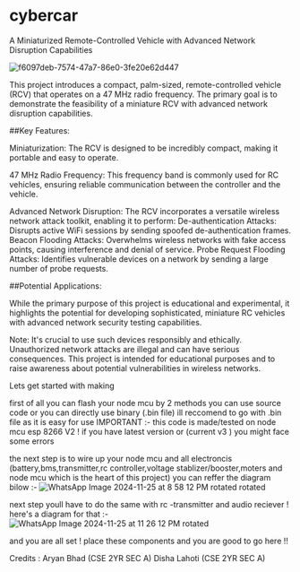 # cybercar
A Miniaturized Remote-Controlled Vehicle with Advanced Network Disruption Capabilities

![f6097deb-7574-47a7-86e0-3fe20e62d447](https://github.com/user-attachments/assets/e27b418e-7172-408d-a840-6c0d0660f3fe)


This project introduces a compact, palm-sized, remote-controlled vehicle (RCV) that operates on a 47 MHz radio frequency. The primary goal is to demonstrate the feasibility of a miniature RCV with advanced network disruption capabilities.

##Key Features:

  Miniaturization: The RCV is designed to be incredibly compact, making it portable and easy to operate.
  
  47 MHz Radio Frequency: This frequency band is commonly used for RC vehicles, ensuring reliable communication between the controller and the vehicle.
  
  Advanced Network Disruption: The RCV incorporates a versatile wireless network attack toolkit, enabling it to perform:
      De-authentication Attacks: Disrupts active WiFi sessions by sending spoofed de-authentication frames.
      Beacon Flooding Attacks: Overwhelms wireless networks with fake access points, causing interference and denial of service.
      Probe Request Flooding Attacks: Identifies vulnerable devices on a network by sending a large number of probe requests.
      
##Potential Applications:

While the primary purpose of this project is educational and experimental, it highlights the potential for developing sophisticated, miniature RC vehicles with advanced network security testing capabilities.

Note: It's crucial to use such devices responsibly and ethically. Unauthorized network attacks are illegal and can have serious consequences. This project is intended for educational purposes and to raise awareness about potential vulnerabilities in wireless networks.


Lets get started with making 


first of all you can flash your node mcu by 2 methods 
you can use source code or you can directly use binary (.bin file)
ill reccomend to go with .bin file as it is easy for use 
IMPORTANT :- this code is made/tested on node mcu esp 8266 V2 ! if you have latest version or (current v3 ) you might face some errors 



the next step is to wire up your node mcu and all electroncis (battery,bms,transmitter,rc controller,voltage stablizer/booster,moters and node mcu which is the heart of this project)
you can reffer the diagram bilow :-
![WhatsApp Image 2024-11-25 at 8 58 12 PM rotated rotated](https://github.com/user-attachments/assets/53d1fb12-6caa-4b86-832b-fbb7fd3e20a8)



next step youll have to do the same with rc -transmitter and audio reciever !
here's a diagram for that :-
![WhatsApp Image 2024-11-25 at 11 26 12 PM rotated](https://github.com/user-attachments/assets/001325f7-5096-48da-a29c-3b2a98735f2c)


and you are all set ! 
place these components and you are good to go here !!













Credits :
Aryan Bhad (CSE 2YR SEC A)
Disha Lahoti (CSE 2YR SEC A)
